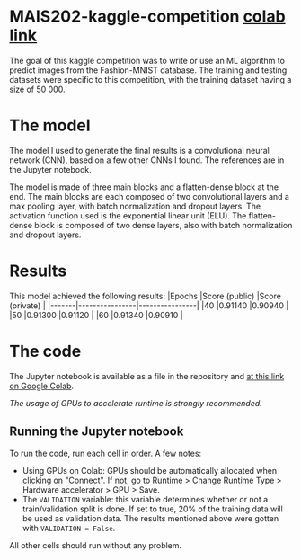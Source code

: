# MAIS202-kaggle-competition [colab link](https://colab.research.google.com/drive/15pORIX2VSS85hrqiU7rdzacePyGbK5nH?usp=sharing)
The goal of this kaggle competition was to write or use an ML algorithm to predict images from the Fashion-MNIST database. The training and testing datasets were specific to this competition, with the training dataset having a size of 50 000.

# The model
The model I used to generate the final results is a convolutional neural network (CNN), based on a few other CNNs I found. The references are in the Jupyter notebook. 

The model is made of three main blocks and a flatten-dense block at the end. The main blocks are each composed of two convolutional layers and a max pooling layer, with batch normalization and dropout layers. The activation function used is the exponential linear unit (ELU). The flatten-dense block is composed of two dense layers, also with batch normalization and dropout layers.

# Results
This model achieved the following results:
|Epochs |Score (public)  |Score (private) |
|-------|----------------|----------------|
|40     |0.91140         |0.90940         |
|50     |0.91300         |0.91120         |
|60     |0.91340         |0.90910         |


# The code
The Jupyter notebook is available as a file in the repository and [at this link on Google Colab](https://colab.research.google.com/drive/15pORIX2VSS85hrqiU7rdzacePyGbK5nH?usp=sharing).

*The usage of GPUs to accelerate runtime is strongly recommended.*

## Running the Jupyter notebook
To run the code, run each cell in order. A few notes:

- Using GPUs on Colab: GPUs should be automatically allocated when clicking on "Connect". If not, go to Runtime > Change Runtime Type > Hardware accelerator > GPU > Save.
- The `VALIDATION` variable: this variable determines whether or not a train/validation split is done. If set to true, 20% of the training data will be used as validation data. The results mentioned above were gotten with `VALIDATION = False`.

All other cells should run without any problem.
